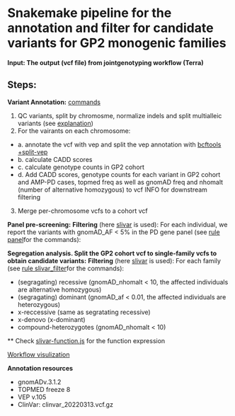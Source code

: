 # Snakemake pipeline for the annotation and filter for candidate variants for GP2 monogenic families

**Input: The output (vcf file) from jointgenotyping workflow (Terra)**

## Steps:
**Variant Annotation:**
[commands](https://github.com/dznetubingen/GP2/blob/d71ac897f1ce9b195279fb06e43c4e4388df4eed/Snakefile)
1. QC variants, split by chromosme, normalize indels and split multialleic variants (see [explanation](https://genome.sph.umich.edu/wiki/Variant_Normalization))  
2. For the vairants on each chromosome: 
- a. annotate the vcf with vep and split the vep annotation with [bcftools +split-vep](https://samtools.github.io/bcftools/howtos/plugin.split-vep.html) 
- b. calculate CADD scores
- c. calculate genotype counts in GP2 cohort 
- d. Add CADD scores, genotype counts for each variant in GP2 cohort and AMP-PD cases, topmed freq as well as gnomAD freq and nhomalt (number of alternative homozygous) to vcf INFO for downstream filtering
3. Merge per-chromosome vcfs to a cohort vcf

**Panel pre-screening:**
**Filtering** (here [slivar](https://github.com/brentp/slivar) is used):
For each individual, we report the variants with gnomAD_AF < 5% in the PD gene panel  (see [rule panel](https://github.com/dznetubingen/GP2/blob/annotation/rules/gene_panel.smk)for the commands):

**Segregation analysis. Split the GP2 cohort vcf to single-family vcfs to obtain candidate variants:**
**Filtering** (here [slivar](https://github.com/brentp/slivar) is used):
For each family (see [rule slivar_filter](https://github.com/dznetubingen/GP2/blob/267ece759f00f88734d0247067f46c6b334dbb28/rules/filter_per_fam.smk)for the commands):
- (segragating) recessive (gnomAD_nhomalt < 10, the affected individuals are alternative homozygous)
- (segragating) dominant (gnomAD_af < 0.01, the affected individuals are heterozygous)
- x-reccessive (same as segratating recessive)
- x-denovo  (x-dominant)
- compound-heterozygotes (gnomAD_nhomalt < 10)

** Check [slivar-function.js](https://github.com/dznetubingen/GP2/blob/710b391b1b57d3f335441d46370b5c1b3f8df7b2/slivar-functions.js) for the function expression

[Workflow visulization](https://github.com/dznetubingen/GP2/blob/710b391b1b57d3f335441d46370b5c1b3f8df7b2/rulegraph.pdf)


**Annotation resources**
- gnomADv.3.1.2
- TOPMED freeze 8
- VEP v.105
- ClinVar: clinvar_20220313.vcf.gz
